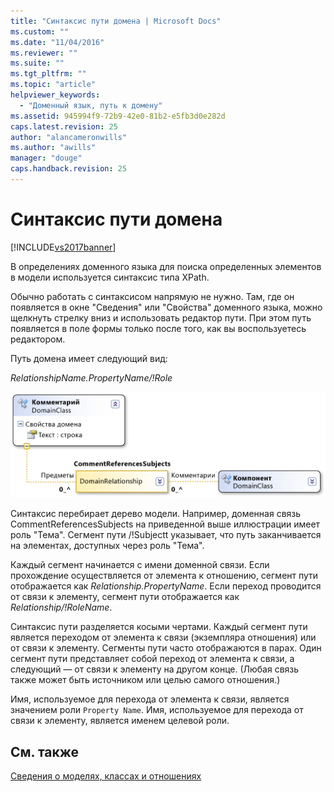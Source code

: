 ```yaml
---
title: "Синтаксис пути домена | Microsoft Docs"
ms.custom: ""
ms.date: "11/04/2016"
ms.reviewer: ""
ms.suite: ""
ms.tgt_pltfrm: ""
ms.topic: "article"
helpviewer_keywords: 
  - "Доменный язык, путь к домену"
ms.assetid: 945994f9-72b9-42e0-81b2-e5fb3d0e282d
caps.latest.revision: 25
author: "alancameronwills"
ms.author: "awills"
manager: "douge"
caps.handback.revision: 25
---
```

# Синтаксис пути домена
[!INCLUDE[vs2017banner](../code-quality/includes/vs2017banner.md)]

В определениях доменного языка для поиска определенных элементов в модели используется синтаксис типа XPath.  
  
 Обычно работать с синтаксисом напрямую не нужно.  Там, где он появляется в окне "Сведения" или "Свойства" доменного языка, можно щелкнуть стрелку вниз и использовать редактор пути.  При этом путь появляется в поле формы только после того, как вы воспользуетесь редактором.  
  
 Путь домена имеет следующий вид:  
  
 *RelationshipName.PropertyName\/\!Role*  
  
 ![Связь типа “Ссылка" CommentReferencesSubjects](../modeling/media/dsl_reference.png "dsl\_reference")  
  
 Синтаксис перебирает дерево модели.  Например, доменная связь CommentReferencesSubjects на приведенной выше иллюстрации имеет роль "Тема".  Сегмент пути \/\!Subjectt указывает, что путь заканчивается на элементах, доступных через роль "Тема".  
  
 Каждый сегмент начинается с имени доменной связи.  Если прохождение осуществляется от элемента к отношению, сегмент пути отображается как *Relationship.PropertyName*.  Если переход проводится от связи к элементу, сегмент пути отображается как *Relationship\/\!RoleName*.  
  
 Синтаксис пути разделяется косыми чертами.  Каждый сегмент пути является переходом от элемента к связи \(экземпляра отношения\) или от связи к элементу.  Сегменты пути часто отображаются в парах.  Один сегмент пути представляет собой переход от элемента к связи, а следующий — от связи к элементу на другом конце.  \(Любая связь также может быть источником или целью самого отношения.\)  
  
 Имя, используемое для перехода от элемента к связи, является значением роли `Property Name`.  Имя, используемое для перехода от связи к элементу, является именем целевой роли.  
  
## См. также  
 [Сведения о моделях, классах и отношениях](../modeling/understanding-models-classes-and-relationships.md)